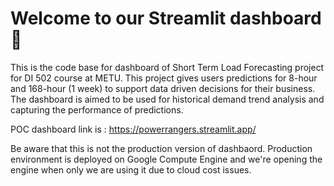 
# Welcome to our Streamlit dashboard👋

This is the code base for dashboard of Short Term Load Forecasting project for DI 502 course at METU.
This project gives users predictions for 8-hour and 168-hour (1 week) to support data driven decisions for their business.
The dashboard is aimed to be used for historical demand trend analysis and capturing the performance of predictions.

POC dashboard link is : https://powerrangers.streamlit.app/

Be aware that this is not the production version of dashbaord. Production environment is deployed on Google Compute Engine and we're opening the engine when only we are using it due to cloud cost issues.

